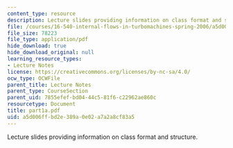 ```yaml
---
content_type: resource
description: Lecture slides providing information on class format and structure.
file: /courses/16-540-internal-flows-in-turbomachines-spring-2006/a5d006ffbd2e389a0e02a7a2a8cf83a5_part1a.pdf
file_size: 78223
file_type: application/pdf
hide_download: true
hide_download_original: null
learning_resource_types:
- Lecture Notes
license: https://creativecommons.org/licenses/by-nc-sa/4.0/
ocw_type: OCWFile
parent_title: Lecture Notes
parent_type: CourseSection
parent_uid: 7855efef-bd04-44c5-81f6-c22962ae860c
resourcetype: Document
title: part1a.pdf
uid: a5d006ff-bd2e-389a-0e02-a7a2a8cf83a5
---
```

Lecture slides providing information on class format and structure.